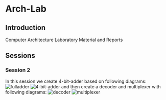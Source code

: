 # Arch-Lab
## Introduction
Computer Architecture Laboratory Material and Reports
## Sessions
### Session 2
In this session we create 4-bit-adder based on following diagrams:
![fulladder](http://www.googledrive.com/host/0B33KzMHyLoH2eVNHWFJZdmthOVk/fulladder.bmp)
![4-bit-adder](http://www.googledrive.com/host/0B33KzMHyLoH2eVNHWFJZdmthOVk/4-bit-adder.bmp)
and then create a decoder and multiplexer with following diagrams:
![decoder](http://www.googledrive.com/host/0B33KzMHyLoH2eVNHWFJZdmthOVk/decoder.bmp)
![multiplexer](http://www.googledrive.com/host/0B33KzMHyLoH2eVNHWFJZdmthOVk/multiplexer.bmp)
